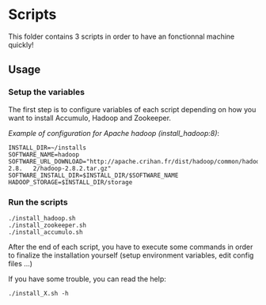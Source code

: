 # Scripts

This folder contains 3 scripts in order to have an fonctionnal machine quickly!



## Usage

### Setup the variables

The first step is to configure variables of each script 
depending on how you want to install Accumulo, Hadoop and Zookeeper.

*Example of configuration for Apache hadoop (install_hadoop:8)*:
    
    INSTALL_DIR=~/installs
    SOFTWARE_NAME=hadoop
    SOFTWARE_URL_DOWNLOAD="http://apache.crihan.fr/dist/hadoop/common/hadoop-2.8.   2/hadoop-2.8.2.tar.gz"
    SOFTWARE_INSTALL_DIR=$INSTALL_DIR/$SOFTWARE_NAME
    HADOOP_STORAGE=$INSTALL_DIR/storage


### Run the scripts

    ./install_hadoop.sh
    ./install_zookeeper.sh
    ./install_accumulo.sh

After the end of each script, you have to execute some commands in order to finalize the installation yourself (setup environment variables, edit config files ...)

If you have some trouble, you can read the help:

    ./install_X.sh -h
